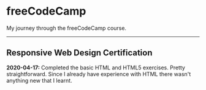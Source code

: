 # freeCodeCamp
My journey through the freeCodeCamp course.

---
## Responsive Web Design Certification
**2020-04-17:** Completed the basic HTML and HTML5 exercises. Pretty straightforward. Since I already have experience with HTML there wasn't anything new that I learnt.
